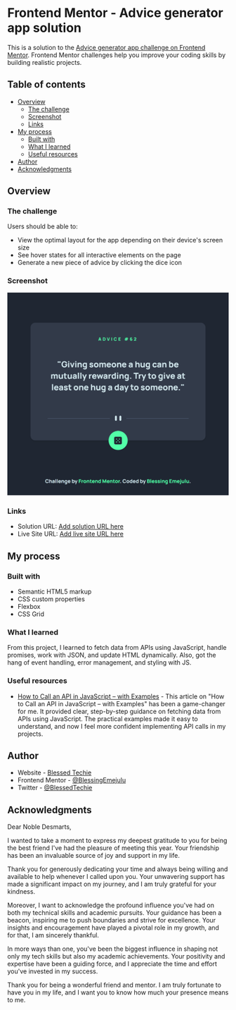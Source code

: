 # Frontend Mentor - Advice generator app solution

This is a solution to the [Advice generator app challenge on Frontend Mentor](https://www.frontendmentor.io/challenges/advice-generator-app-QdUG-13db). Frontend Mentor challenges help you improve your coding skills by building realistic projects.

## Table of contents

- [Overview](#overview)
  - [The challenge](#the-challenge)
  - [Screenshot](#screenshot)
  - [Links](#links)
- [My process](#my-process)
  - [Built with](#built-with)
  - [What I learned](#what-i-learned)
  - [Useful resources](#useful-resources)
- [Author](#author)
- [Acknowledgments](#acknowledgments)


## Overview

### The challenge

Users should be able to:

- View the optimal layout for the app depending on their device's screen size
- See hover states for all interactive elements on the page
- Generate a new piece of advice by clicking the dice icon

### Screenshot

![screenshot](images/screenshot.png)

### Links

- Solution URL: [Add solution URL here](https://your-solution-url.com)
- Live Site URL: [Add live site URL here](https://your-live-site-url.com)

## My process

### Built with

- Semantic HTML5 markup
- CSS custom properties
- Flexbox
- CSS Grid


### What I learned

From this project, I learned to fetch data from APIs using JavaScript, handle promises, work with JSON, and update HTML dynamically. Also, got the hang of event handling, error management, and styling with JS.


### Useful resources

- [How to Call an API in JavaScript – with Examples](https://www.freecodecamp.org/news/make-api-calls-in-javascript) - This article on "How to Call an API in JavaScript – with Examples" has been a game-changer for me. It provided clear, step-by-step guidance on fetching data from APIs using JavaScript. The practical examples made it easy to understand, and now I feel more confident implementing API calls in my projects. 
## Author

- Website - [Blessed Techie](https://zaap.bio/blessedtechie)
- Frontend Mentor - [@BlessingEmejulu](https://www.frontendmentor.io/profile/BlessingEmejulu)
- Twitter - [@BlessedTechie](https://twitter.com/BlessedTechie)


## Acknowledgments

Dear Noble Desmarts,

I wanted to take a moment to express my deepest gratitude to you for being the best friend I've had the pleasure of meeting this year. Your friendship has been an invaluable source of joy and support in my life.

Thank you for generously dedicating your time and always being willing and available to help whenever I called upon you. Your unwavering support has made a significant impact on my journey, and I am truly grateful for your kindness.

Moreover, I want to acknowledge the profound influence you've had on both my technical skills and academic pursuits. Your guidance has been a beacon, inspiring me to push boundaries and strive for excellence. Your insights and encouragement have played a pivotal role in my growth, and for that, I am sincerely thankful.

In more ways than one, you've been the biggest influence in shaping not only my tech skills but also my academic achievements. Your positivity and expertise have been a guiding force, and I appreciate the time and effort you've invested in my success.

Thank you for being a wonderful friend and mentor. I am truly fortunate to have you in my life, and I want you to know how much your presence means to me.

